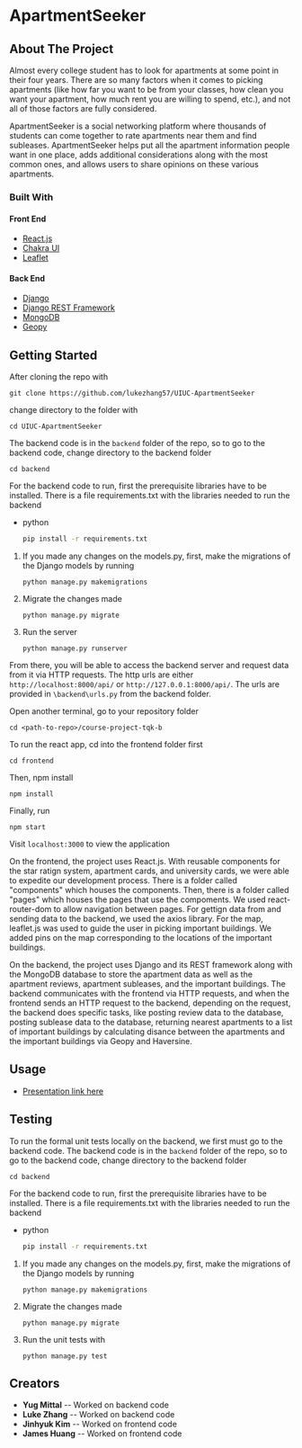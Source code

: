 <!-- ABOUT THE PROJECT -->
# ApartmentSeeker
## About The Project

<!-- [![Product Name Screen Shot][product-screenshot]](https://example.com) -->

Almost every college student has to look for apartments at some point in their four years. There are so many factors when it comes to picking apartments (like how far you want to be from your classes, how clean you want your apartment, how much rent you are willing to spend, etc.), and not all of those factors are fully considered. 

ApartmentSeeker is a social networking platform where thousands of students can come together to rate apartments near them and find subleases. ApartmentSeeker helps put all the apartment information people want in one place, adds additional considerations along with the most common ones, and allows users to share opinions on these various apartments.



### Built With

#### Front End

* [React.js](https://reactjs.org/)
* [Chakra UI](https://chakra-ui.com/)
* [Leaflet](https://leafletjs.com/)


#### Back End
* [Django](https://www.djangoproject.com/)
* [Django REST Framework](https://www.django-rest-framework.org/)
* [MongoDB](https://www.mongodb.com/)
* [Geopy](https://geopy.readthedocs.io/en/stable/)



<!-- GETTING STARTED -->
## Getting Started
After cloning the repo with
```
git clone https://github.com/lukezhang57/UIUC-ApartmentSeeker
```
change directory to the folder with
```
cd UIUC-ApartmentSeeker
```


The backend code is in the `backend` folder of the repo, so to go to the backend code, change directory to the backend folder
```
cd backend
```
For the backend code to run, first the prerequisite libraries have to be installed. There is a file requirements.txt with the libraries needed to run the backend

* python
  ```sh
  pip install -r requirements.txt
  ```


1. If you made any changes on the models.py, first, make the migrations of the Django models by running
   
   ```
   python manage.py makemigrations
   ```
   
2. Migrate the changes made

   ```
   python manage.py migrate
   ```
   
3. Run the server

   ```
   python manage.py runserver
   ```

From there, you will be able to access the backend server and request data from it via HTTP requests. The http urls are either `http://localhost:8000/api/` or `http://127.0.0.1:8000/api/`. The urls are provided in `\backend\urls.py` from the backend folder. 

Open another terminal, go to your repository folder
```
cd <path-to-repo>/course-project-tqk-b
```

To run the react app, cd into the frontend folder first
```
cd frontend
```
Then, npm install
```
npm install
```
Finally, run 
```
npm start
```
Visit `localhost:3000` to view the application
   

<!-- TECHNICAL ARCHITECTURE -->
On the frontend, the project uses React.js. With reusable components for the star ratign system, apartment cards, and university cards,
we were able to expedite our development process. There is a folder called "components" which houses the components. Then, there is a folder called "pages" which houses the pages that use the compoments. We used react-router-dom to allow navigation between pages. For gettign data from and sending data to the backend, we used the axios library. For the map, leaflet.js was used to guide the user in picking important buildings. We added pins on the map corresponding to the locations of the important buildings. 

On the backend, the project uses Django and its REST framework along with the MongoDB database to store the apartment data as well as the apartment reviews, apartment subleases, and the important buildings. The backend communicates with the frontend via HTTP requests, and when the frontend sends an HTTP request to the backend, depending on the request, the backend does specific tasks, like posting review data to the database, posting sublease data to the database, returning nearest apartments to a list of important buildings by calculating disance between the apartments and the important buildings via Geopy and Haversine. 


<!-- USAGE EXAMPLES -->
## Usage

* [Presentation link here](https://docs.google.com/presentation/d/1Zhr8qFA--O80eYQpkk2Fhpn2VT1A9H9hk1qBDjLDzeg/edit?usp=sharing)


## Testing
To run the formal unit tests locally on the backend, we first must go to the backend code. The backend code is in the `backend` folder of the repo, so to go to the backend code, change directory to the backend folder
```
cd backend
```
For the backend code to run, first the prerequisite libraries have to be installed. There is a file requirements.txt with the libraries needed to run the backend

* python
  ```sh
  pip install -r requirements.txt
  ```


1. If you made any changes on the models.py, first, make the migrations of the Django models by running
   
   ```
   python manage.py makemigrations
   ```
   
2. Migrate the changes made

   ```
   python manage.py migrate
   ```

3. Run the unit tests with
   ```
   python manage.py test
   ```

## Creators
* **Yug Mittal** -- Worked on backend code
* **Luke Zhang** -- Worked on backend code
* **Jinhyuk Kim** -- Worked on frontend code
* **James Huang** -- Worked on frontend code
